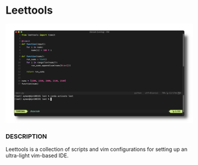 # Leettools

![projectimage](img/leet.png)

### DESCRIPTION
Leettools is a collection of scripts and vim configurations for setting up an ultra-light vim-based IDE.

##### 